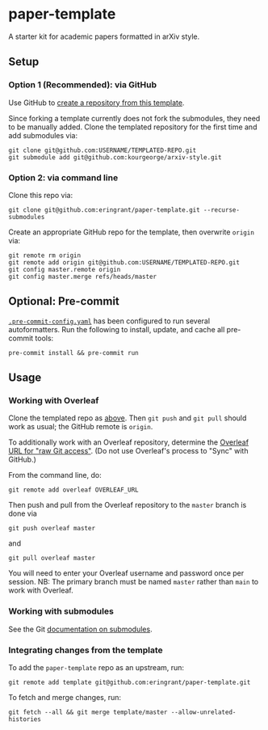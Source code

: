 # paper-template

A starter kit for academic papers formatted in arXiv style.

## Setup

### Option 1 (Recommended): via GitHub

Use GitHub to [create a repository from this template](https://docs.github.com/en/repositories/creating-and-managing-repositories/creating-a-repository-from-a-template).

Since forking a template currently does not fork the submodules, they need to be manually added.
Clone the templated repository for the first time and add submodules via:

```shell
git clone git@github.com:USERNAME/TEMPLATED-REPO.git
git submodule add git@github.com:kourgeorge/arxiv-style.git
```

### Option 2: via command line

Clone this repo via:

```shell
git clone git@github.com:eringrant/paper-template.git --recurse-submodules
```

Create an appropriate GitHub repo for the template, then overwrite `origin` via:

```shell
git remote rm origin
git remote add origin git@github.com:USERNAME/TEMPLATED-REPO.git
git config master.remote origin
git config master.merge refs/heads/master
```

## Optional: Pre-commit

[`.pre-commit-config.yaml`](/.pre-commit-config.yaml) has been configured to run several autoformatters.
Run the following to install, update, and cache all pre-commit tools:

```shell
pre-commit install && pre-commit run
```

## Usage

### Working with Overleaf

Clone the templated repo as [above](#setup).
Then `git push` and `git pull` should work as usual; the GitHub remote is `origin`.

To additionally work with an Overleaf repository, determine the [Overleaf URL for "raw Git access"](https://www.overleaf.com/learn/how-to/How_do_I_connect_an_Overleaf_project_with_a_repo_on_GitHub%2C_GitLab_or_BitBucket%3F#Add_an_Overleaf_Project_as_a_Git_Remote).
(Do not use Overleaf's process to "Sync" with GitHub.)

From the command line, do:

```shell
git remote add overleaf OVERLEAF_URL
```

Then push and pull from the Overleaf repository to the `master` branch is done via 
```shell
git push overleaf master
``` 
and 
```shell
git pull overleaf master
```

You will need to enter your Overleaf username and password once per session.
NB: The primary branch must be named `master` rather than `main` to work with Overleaf.

### Working with submodules

See the Git [documentation on submodules](https://git-scm.com/book/en/v2/Git-Tools-Submodules).

### Integrating changes from the template

To add the `paper-template` repo as an upstream, run: 

```shell
git remote add template git@github.com:eringrant/paper-template.git
```

To fetch and merge changes, run:

```shell
git fetch --all && git merge template/master --allow-unrelated-histories
```
